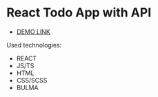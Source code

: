 # React Todo App with API

- [DEMO LINK](https://Sergii2705.github.io/react-todos-api/)

Used technologies:

- REACT
- JS/TS
- HTML
- CSS/SCSS
- BULMA
